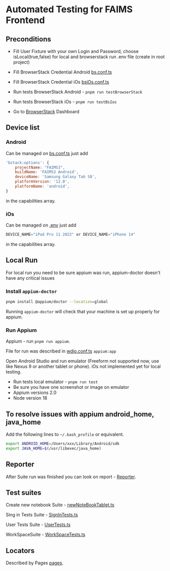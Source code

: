 # Automated Testing for FAIMS Frontend

## Preconditions

- Fill User Fixture with your own Login and Password, choose isLocal(true,false) for
  local and browserstack run .env file (create in root project)

- Fill BrowserStack Credential Android [bs.conf.ts](test%2Ffirst.conf.ts)
- Fill BrowserStack Credential iOs [bsiOs.conf.ts](test%2FbsiOs.conf.ts)
- Run tests BrowserStack Android - `pnpm run testBrowserStack`
- Run tests BrowserStack iOs - `pnpm run testBsIos`
- Go to [BrowserStack](https://www.browserstack.com/) Dashboard

## Device list

### Android

Can be managed on [bs.conf.ts](test%2Fbs.conf.ts) just add

```javascript
'bstack:options': {
    projectName: "FAIMS3",
    buildName: 'FAIMS3 Android',
    deviceName: 'Samsung Galaxy Tab S8',
    platformVersion: '12.0',
    platformName: 'android',
}
```

in the capabilities array.

### iOs

Can be managed on [.env](.env) just add

```javascript
DEVICE_NAME="iPad Pro 11 2022" or DEVICE_NAME="iPhone 14"
```

in the capabilities array.

## Local Run

For local run you need to be sure appium was run, appium-doctor doesn't have any critical issues

### Install `appium-doctor`

```bash
pnpm install @appium/doctor --location=global
```

Running `appium-doctor` will check that your machine is set up properly for appium.

### Run Appium

Appium - run `pnpm run appium`.

File for run was described in [wdio.conf.ts](wdio.conf.ts) `appium:app`

Open Android Studio and run emulator (Freeform not supported now, use
like Nexus 9 or another tablet or phone). iOs not implemented yet for local testing.

- Run tests local emulator - `pnpm run test`
- Be sure you have one screenshot or image on emulator
- Appium versions 2.0
- Node version 18

## To resolve issues with appium android_home, java_home

Add the following lines to `~/.bash_profile` or equivalent.

```bash
export ANDROID_HOME=/Users/xxx/Library/Android/sdk
export JAVA_HOME=$(/usr/libexec/java_home)
```

## Reporter

After Suite run was finished you can look on report - [Reporter](https://observability.browserstack.com/projects/FAIMS3/builds).

## Test suites

Create new notebook Suite - [newNoteBookTablet.ts](test%2Fspecs%2FnewNoteBookTablet.ts)

Sing in Tests Suite - [SignInTests.ts](test%2Fspecs%2FSignInTests.ts)

User Tests Suite - [UserTests.ts](test%2Fspecs%2FUserTests.ts)

WorkSpaceSuite - [WorkSpaceTests.ts](test%2Fspecs%2FWorkSpaceTests.ts)

## Locators

Described by Pages [pages](pages).
